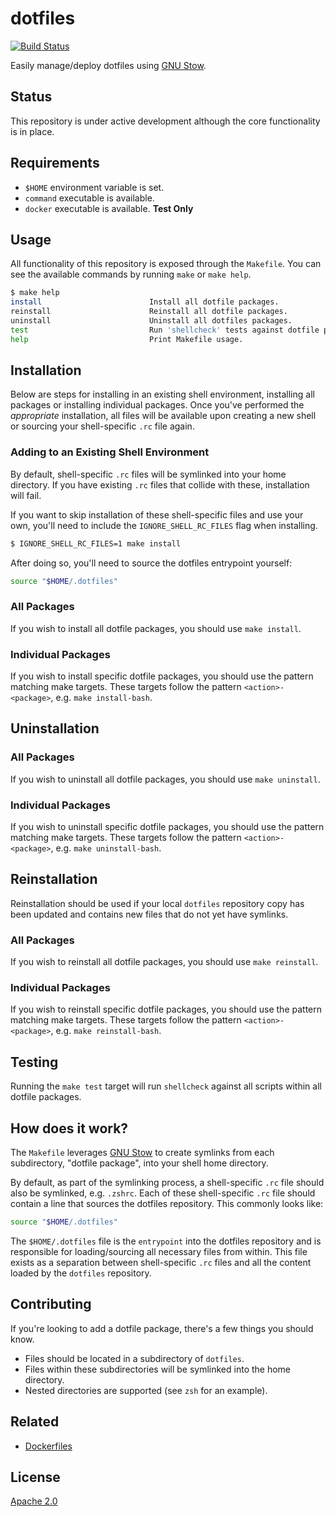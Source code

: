 # dotfiles

[![Build Status](https://travis-ci.org/ahawker/dotfiles.svg?branch=master)](https://travis-ci.org/ahawker/dotfiles)

Easily manage/deploy dotfiles using [GNU Stow](https://www.gnu.org/software/stow/).

## Status

This repository is under active development although the core functionality is in place.

## Requirements

* `$HOME` environment variable is set.
* `command` executable is available.
* `docker` executable is available. **Test Only**

## Usage

All functionality of this repository is exposed through the `Makefile`. You can see the available commands by running `make` or `make help`.

```bash
$ make help
install                        Install all dotfile packages.
reinstall                      Reinstall all dotfile packages.
uninstall                      Uninstall all dotfiles packages.
test                           Run 'shellcheck' tests against dotfile packages.
help                           Print Makefile usage.
```

## Installation

Below are steps for installing in an existing shell environment, installing all packages or installing individual packages. Once you've performed the _appropriate_ installation, all files will be available upon creating a new shell or sourcing your shell-specific `.rc` file again.

### Adding to an Existing Shell Environment

By default, shell-specific `.rc` files will be symlinked into your home directory. If you have existing
`.rc` files that collide with these, installation will fail.

If you want to skip installation of these shell-specific files and use your own, you'll need to include the `IGNORE_SHELL_RC_FILES` flag when installing.

```bash
$ IGNORE_SHELL_RC_FILES=1 make install
```

After doing so, you'll need to source the dotfiles entrypoint yourself:

```bash
source "$HOME/.dotfiles"
```

### All Packages

If you wish to install all dotfile packages, you should use `make install`.

### Individual Packages

If you wish to install specific dotfile packages, you should use the pattern matching make targets. These
targets follow the pattern `<action>-<package>`, e.g. `make install-bash`.

## Uninstallation

### All Packages

If you wish to uninstall all dotfile packages, you should use `make uninstall`.

### Individual Packages

If you wish to uninstall specific dotfile packages, you should use the pattern matching make targets. These
targets follow the pattern `<action>-<package>`, e.g. `make uninstall-bash`.

## Reinstallation

Reinstallation should be used if your local `dotfiles` repository copy has been updated and contains new files that do not yet have symlinks.

### All Packages

If you wish to reinstall all dotfile packages, you should use `make reinstall`.

### Individual Packages

If you wish to reinstall specific dotfile packages, you should use the pattern matching make targets. These
targets follow the pattern `<action>-<package>`, e.g. `make reinstall-bash`.

## Testing

Running the `make test` target will run `shellcheck` against all scripts within all dotfile packages.

## How does it work?

The `Makefile` leverages [GNU Stow](https://www.gnu.org/software/stow/) to create symlinks from each subdirectory, "dotfile package", into your shell home directory.

By default, as part of the symlinking process, a shell-specific `.rc` file should also be symlinked, e.g. `.zshrc`. Each of these shell-specific `.rc` file should contain a line that sources the dotfiles repository. This commonly looks like:

```bash
source "$HOME/.dotfiles"
```

The `$HOME/.dotfiles` file is the `entrypoint` into the dotfiles repository and is responsible for loading/sourcing all necessary files from within. This file exists as a separation between shell-specific `.rc` files and all the content loaded by the `dotfiles` repository.

## Contributing

If you're looking to add a dotfile package, there's a few things you should know.

* Files should be located in a subdirectory of `dotfiles`.
* Files within these subdirectories will be symlinked into the home directory.
* Nested directories are supported (see `zsh` for an example).

## Related

* [Dockerfiles](https://github.com/ahawker/dockerfiles)

## License

[Apache 2.0](LICENSE)
